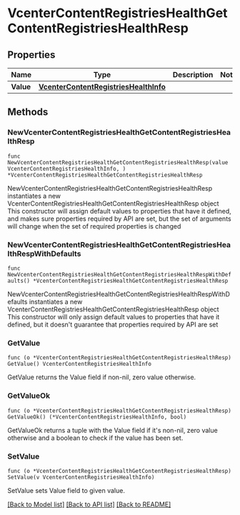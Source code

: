 # VcenterContentRegistriesHealthGetContentRegistriesHealthResp

## Properties

Name | Type | Description | Notes
------------ | ------------- | ------------- | -------------
**Value** | [**VcenterContentRegistriesHealthInfo**](VcenterContentRegistriesHealthInfo.md) |  | 

## Methods

### NewVcenterContentRegistriesHealthGetContentRegistriesHealthResp

`func NewVcenterContentRegistriesHealthGetContentRegistriesHealthResp(value VcenterContentRegistriesHealthInfo, ) *VcenterContentRegistriesHealthGetContentRegistriesHealthResp`

NewVcenterContentRegistriesHealthGetContentRegistriesHealthResp instantiates a new VcenterContentRegistriesHealthGetContentRegistriesHealthResp object
This constructor will assign default values to properties that have it defined,
and makes sure properties required by API are set, but the set of arguments
will change when the set of required properties is changed

### NewVcenterContentRegistriesHealthGetContentRegistriesHealthRespWithDefaults

`func NewVcenterContentRegistriesHealthGetContentRegistriesHealthRespWithDefaults() *VcenterContentRegistriesHealthGetContentRegistriesHealthResp`

NewVcenterContentRegistriesHealthGetContentRegistriesHealthRespWithDefaults instantiates a new VcenterContentRegistriesHealthGetContentRegistriesHealthResp object
This constructor will only assign default values to properties that have it defined,
but it doesn't guarantee that properties required by API are set

### GetValue

`func (o *VcenterContentRegistriesHealthGetContentRegistriesHealthResp) GetValue() VcenterContentRegistriesHealthInfo`

GetValue returns the Value field if non-nil, zero value otherwise.

### GetValueOk

`func (o *VcenterContentRegistriesHealthGetContentRegistriesHealthResp) GetValueOk() (*VcenterContentRegistriesHealthInfo, bool)`

GetValueOk returns a tuple with the Value field if it's non-nil, zero value otherwise
and a boolean to check if the value has been set.

### SetValue

`func (o *VcenterContentRegistriesHealthGetContentRegistriesHealthResp) SetValue(v VcenterContentRegistriesHealthInfo)`

SetValue sets Value field to given value.



[[Back to Model list]](../README.md#documentation-for-models) [[Back to API list]](../README.md#documentation-for-api-endpoints) [[Back to README]](../README.md)


